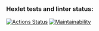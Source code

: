 ### Hexlet tests and linter status:
[![Actions Status](https://github.com/podluzhnyyK/fullstack-javascript-project-44/workflows/hexlet-check/badge.svg)](https://github.com/podluzhnyyK/fullstack-javascript-project-44/actions)
[![Maintainability](https://api.codeclimate.com/v1/badges/0c755b26e6dd96e927eb/maintainability)](https://codeclimate.com/github/podluzhnyyK/fullstack-javascript-project-44/maintainability)